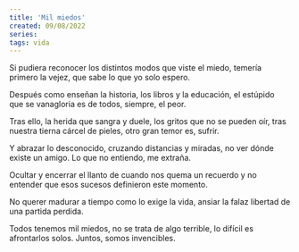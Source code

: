 ```yaml
---
title: 'Mil miedos'
created: 09/08/2022
series:
tags: vida
---
```


Si pudiera reconocer
los distintos modos que viste el miedo,
temería primero la vejez,
que sabe lo que yo solo espero.

Después como enseñan la historia,
los libros y la educación,
el estúpido que se vanagloria
es de todos, siempre, el peor.

Tras ello, la herida que sangra y duele,
los gritos que no se pueden oír,
tras nuestra tierna cárcel de pieles,
otro gran temor es, sufrir.

Y abrazar lo desconocido,
cruzando distancias y miradas,
no ver dónde existe un amigo.
Lo que no entiendo, me extraña.

Ocultar y encerrar el llanto
de cuando nos quema un recuerdo
y no entender que esos sucesos
definieron este momento.

No querer madurar a tiempo
como lo exige la vida,
ansiar la falaz libertad
de una partida perdida.

Todos tenemos mil miedos,
no se trata de algo terrible,
lo difícil es afrontarlos solos.
Juntos, somos invencibles.
